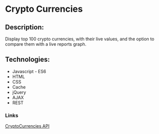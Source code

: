 # Crypto Currencies

## Description:
Display top 100 crypto currencies, with their live values, and the option to compare them with a live reports graph.

## Technologies:
- Javascript - ES6
- HTML
- CSS
- Cache
- jQuery
- AJAX
- REST

### Links
[CryptoCurrencies API](https://www.coingecko.com/en/api#explore-api)
